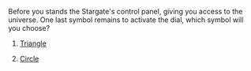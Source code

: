 Before you stands the Stargate's control panel, giving you access to the universe.
One last symbol remains to activate the dial, which symbol will you choose?

1. [Triangle](triangle/TundraWorld.md)

2. [Circle](circle/JungleWorld.md)